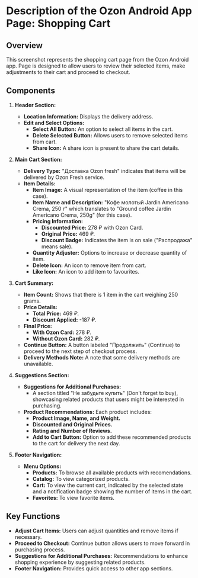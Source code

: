 # Description of the Ozon Android App Page: Shopping Cart

## Overview
This screenshot represents the shopping cart page from the Ozon Android app. Page is designed to allow users to review their selected items, make adjustments to their cart and proceed to checkout. 

## Components

1. **Header Section:**
   - **Location Information:** Displays the delivery address.
   - **Edit and Select Options:**
     - **Select All Button:** An option to select all items in the cart.
     - **Delete Selected Button:** Allows users to remove selected items from cart.
     - **Share Icon:** A share icon is present to share the cart details.

2. **Main Cart Section:**
   - **Delivery Type:** "Доставка Ozon fresh" indicates that items will be delivered by Ozon Fresh service.
   - **Item Details:**
     - **Item Image:** A visual representation of the item (coffee in this case).
     - **Item Name and Description:** "Кофе молотый Jardin Americano Crema, 250 г" which translates to "Ground coffee Jardin Americano Crema, 250g" (for this case).
     - **Pricing Information:** 
       - **Discounted Price:** 278 ₽ with Ozon Card.
       - **Original Price:** 469 ₽.
       - **Discount Badge:** Indicates the item is on sale ("Распродажа" means sale).
     - **Quantity Adjuster:** Options to increase or decrease quantity of item.
     - **Delete Icon:** An icon to remove item from cart.
     - **Like Icon:** An icon to add item to favourites.

3. **Cart Summary:**
   - **Item Count:** Shows that there is 1 item in the cart weighing 250 grams.
   - **Price Details:**
     - **Total Price:** 469 ₽.
     - **Discount Applied:** -187 ₽.
   - **Final Price:** 
     - **With Ozon Card:** 278 ₽.
     - **Without Ozon Card:** 282 ₽.
   - **Continue Button:** A button labeled "Продолжить" (Continue) to proceed to the next step of checkout process.
   - **Delivery Methods Note:** A note that some delivery methods are unavailable.

4. **Suggestions Section:**
   - **Suggestions for Additional Purchases:**
     - A section titled "Не забудьте купить" (Don't forget to buy), showcasing related products that users might be interested in purchasing.
   - **Product Recommendations:** Each product includes:
       - **Product Image, Name, and Weight.**
       - **Discounted and Original Prices.**
       - **Rating and Number of Reviews.**
       - **Add to Cart Button:** Option to add these recommended products to the cart for delivery the next day.

5. **Footer Navigation:**
   - **Menu Options:**
     - **Products:** To browse all available products with recomendations.
     - **Catalog:** To view categorized products.
     - **Cart:** To view the current cart, indicated by the selected state and a notification badge showing the number of items in the cart.
     - **Favorites:** To view favorite items.

## Key Functions
- **Adjust Cart Items:** Users can adjust quantities and remove items if necessary.
- **Proceed to Checkout:** Continue button allows users to move forward in purchasing process.
- **Suggestions for Additional Purchases:** Recommendations to enhance shopping experience by suggesting related products.
- **Footer Navigation:** Provides quick access to other app sections.
